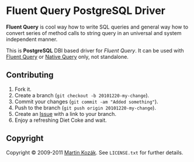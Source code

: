 Fluent Query PostgreSQL Driver
==============================

**Fluent Query** is cool way how to write SQL queries and general way 
how to convert series of method calls to string query in an universal 
and system independent manner. 

This is **PostgreSQL** DBI based driver for *Fluent Query*. It can be 
used with [Fluent Query][4] or [Native Query][5] only, not standalone.    


Contributing
------------

1. Fork it.
2. Create a branch (`git checkout -b 20101220-my-change`).
3. Commit your changes (`git commit -am "Added something"`).
4. Push to the branch (`git push origin 20101220-my-change`).
5. Create an [Issue][2] with a link to your branch.
6. Enjoy a refreshing Diet Coke and wait.

Copyright
---------

Copyright &copy; 2009-2011 [Martin Kozák][3]. See `LICENSE.txt` for
further details.

[2]: http://github.com/martinkozak/fluent-query-postgresql/issues
[3]: http://www.martinkozak.net/
[4]: http://github.com/martinkozak/fluent-query
[5]: http://github.com/martinkozak/native-query

